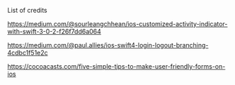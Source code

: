 
List of credits

https://medium.com/@sourleangchhean/ios-customized-activity-indicator-with-swift-3-0-2-f26f7dd6a064

https://medium.com/@paul.allies/ios-swift4-login-logout-branching-4cdbc1f51e2c

https://cocoacasts.com/five-simple-tips-to-make-user-friendly-forms-on-ios





